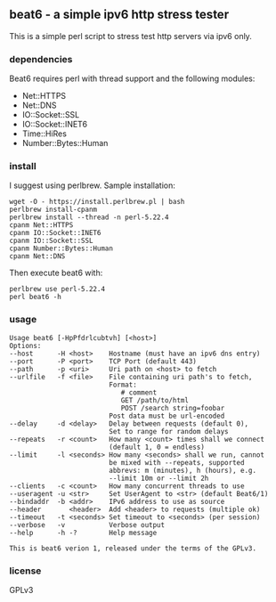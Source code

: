 ## beat6 - a simple ipv6 http stress tester

This is a simple perl script to stress test http servers via ipv6 only.

### dependencies

Beat6 requires perl with thread support and the following modules:

* Net::HTTPS
* Net::DNS
* IO::Socket::SSL
* IO::Socket::INET6
* Time::HiRes
* Number::Bytes::Human

### install

I suggest using perlbrew. Sample installation:

    wget -O - https://install.perlbrew.pl | bash
    perlbrew install-cpanm
    perlbrew install --thread -n perl-5.22.4
    cpanm Net::HTTPS
    cpanm IO::Socket::INET6
    cpanm IO::Socket::SSL
    cpanm Number::Bytes::Human
    cpanm Net::DNS
    
Then execute beat6 with:

    perlbrew use perl-5.22.4
    perl beat6 -h

### usage

    Usage beat6 [-HpPfdrlcubtvh] [<host>]
    Options:
    --host      -H <host>    Hostname (must have an ipv6 dns entry)
    --port      -P <port>    TCP Port (default 443)
    --path      -p <uri>     Uri path on <host> to fetch
    --urlfile   -f <file>    File containing uri path's to fetch,
                             Format:
                                # comment
                                GET /path/to/html
                                POST /search string=foobar
                             Post data must be url-encoded
    --delay     -d <delay>   Delay between requests (default 0),
                             Set to range for random delays
    --repeats   -r <count>   How many <count> times shall we connect
                             (default 1, 0 = endless)
    --limit     -l <seconds> How many <seconds> shall we run, cannot
                             be mixed with --repeats, supported
                             abbrevs: m (minutes), h (hours), e.g.
                             --limit 10m or --limit 2h
    --clients   -c <count>   How many concurrent threads to use
    --useragent -u <str>     Set UserAgent to <str> (default Beat6/1)
    --bindaddr  -b <addr>    IPv6 address to use as source
    --header       <header>  Add <header> to requests (multiple ok)
    --timeout   -t <seconds> Set timeout to <seconds> (per session)
    --verbose   -v           Verbose output
    --help      -h -?        Help message
        
    This is beat6 verion 1, released under the terms of the GPLv3.

### license

GPLv3
